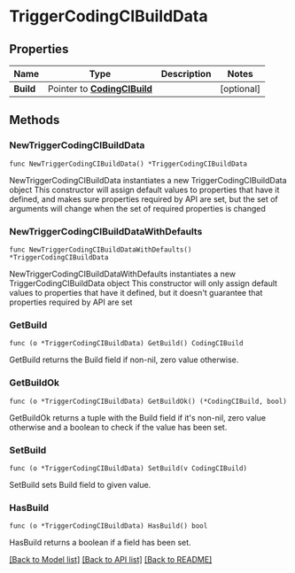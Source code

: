 # TriggerCodingCIBuildData

## Properties

Name | Type | Description | Notes
------------ | ------------- | ------------- | -------------
**Build** | Pointer to [**CodingCIBuild**](CodingCIBuild.md) |  | [optional] 

## Methods

### NewTriggerCodingCIBuildData

`func NewTriggerCodingCIBuildData() *TriggerCodingCIBuildData`

NewTriggerCodingCIBuildData instantiates a new TriggerCodingCIBuildData object
This constructor will assign default values to properties that have it defined,
and makes sure properties required by API are set, but the set of arguments
will change when the set of required properties is changed

### NewTriggerCodingCIBuildDataWithDefaults

`func NewTriggerCodingCIBuildDataWithDefaults() *TriggerCodingCIBuildData`

NewTriggerCodingCIBuildDataWithDefaults instantiates a new TriggerCodingCIBuildData object
This constructor will only assign default values to properties that have it defined,
but it doesn't guarantee that properties required by API are set

### GetBuild

`func (o *TriggerCodingCIBuildData) GetBuild() CodingCIBuild`

GetBuild returns the Build field if non-nil, zero value otherwise.

### GetBuildOk

`func (o *TriggerCodingCIBuildData) GetBuildOk() (*CodingCIBuild, bool)`

GetBuildOk returns a tuple with the Build field if it's non-nil, zero value otherwise
and a boolean to check if the value has been set.

### SetBuild

`func (o *TriggerCodingCIBuildData) SetBuild(v CodingCIBuild)`

SetBuild sets Build field to given value.

### HasBuild

`func (o *TriggerCodingCIBuildData) HasBuild() bool`

HasBuild returns a boolean if a field has been set.


[[Back to Model list]](../README.md#documentation-for-models) [[Back to API list]](../README.md#documentation-for-api-endpoints) [[Back to README]](../README.md)


